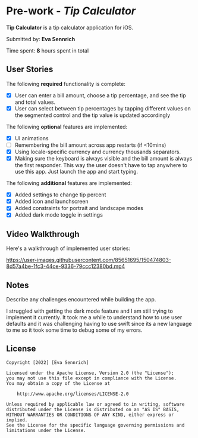 # Pre-work - *Tip Calculator*

**Tip Calculator** is a tip calculator application for iOS.

Submitted by: **Eva Sennrich**

Time spent: **8** hours spent in total

## User Stories

The following **required** functionality is complete:

* [X] User can enter a bill amount, choose a tip percentage, and see the tip and total values.
* [X] User can select between tip percentages by tapping different values on the segmented control and the tip value is updated accordingly

The following **optional** features are implemented:

* [X] UI animations
* [ ] Remembering the bill amount across app restarts (if <10mins)
* [X] Using locale-specific currency and currency thousands separators.
* [X] Making sure the keyboard is always visible and the bill amount is always the first responder. This way the user doesn't have to tap anywhere to use this app. Just launch the app and start typing.

The following **additional** features are implemented:

- [X] Added settings to change tip percent
- [X] Added icon and launchscreen
- [X] Added constraints for portrait and landscape modes
- [X] Added dark mode toggle in settings

## Video Walkthrough

Here's a walkthrough of implemented user stories:

https://user-images.githubusercontent.com/85651695/150474803-8d57a4be-1fc3-44ce-9336-79ccc12380bd.mp4

## Notes

Describe any challenges encountered while building the app.

I struggled with getting the dark mode feature and I am still trying to implement it currently. It took me a while to understand how to use user defaults and it was challenging having to use swift since its a new language to me so it took some time to debug some of my errors. 

## License

    Copyright [2022] [Eva Sennrich]

    Licensed under the Apache License, Version 2.0 (the "License");
    you may not use this file except in compliance with the License.
    You may obtain a copy of the License at

        http://www.apache.org/licenses/LICENSE-2.0

    Unless required by applicable law or agreed to in writing, software
    distributed under the License is distributed on an "AS IS" BASIS,
    WITHOUT WARRANTIES OR CONDITIONS OF ANY KIND, either express or implied.
    See the License for the specific language governing permissions and
    limitations under the License.
